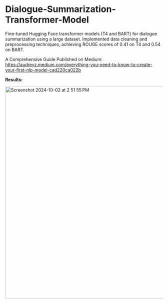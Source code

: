 # Dialogue-Summarization-Transformer-Model

Fine-tuned Hugging Face transformer models (T4 and BART) for dialogue summarization using a large dataset.  Implemented data cleaning and preprocessing techniques, achieving ROUGE scores of 0.41 on T4 and 0.54 on BART. 

A Comprehensive Guide Published on Medium: https://audreyz.medium.com/everything-you-need-to-know-to-create-your-first-nlp-model-cad220ca022b

**Results:**

<img width="679" alt="Screenshot 2024-10-02 at 2 51 55 PM" src="https://github.com/user-attachments/assets/8e30b7c3-bff9-4077-a5ad-fd0035e3ec8f">


